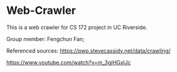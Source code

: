 # Web-Crawler

This is a web crawler for CS 172 project in UC Riverside.

Group member:
Fengchun Fan; 

Referenced sources:
https://pwp.stevecassidy.net/data/crawling/

https://www.youtube.com/watch?v=m_3gjHGxIJc
